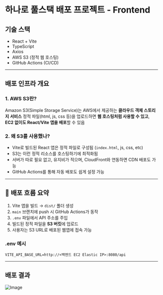 # 하나로 풀스택 배포 프로젝트 - Frontend

## 기술 스택

- React + Vite
- TypeScript
- Axios
- AWS S3 (정적 웹 호스팅)
- GitHub Actions (CI/CD)

---

## 배포 인프라 개요

### 1. AWS S3란?

Amazon S3(Simple Storage Service)는 AWS에서 제공하는 **클라우드 객체 스토리지 서비스**
정적 파일(html, js, css 등)을 업로드하면 **웹 호스팅처럼 사용할 수 있고**,  
**EC2 없이도 React/Vite 앱을 배포**할 수 있음

### 2. 왜 S3를 사용했나?

- Vite로 빌드된 React 앱은 정적 파일로 구성됨 (`index.html`, js, css, etc)
- S3는 이런 정적 리소스를 호스팅하기에 최적화됨
- 서버가 따로 필요 없고, 유지비가 적으며, CloudFront와 연동하면 CDN 배포도 가능
- GitHub Actions를 통해 자동 배포도 쉽게 설정 가능

---

## 🚀 배포 흐름 요약

1. Vite 앱을 빌드 → `dist/` 폴더 생성
2. `main` 브랜치에 push 시 GitHub Actions가 동작
3. `.env` 파일에서 API 주소를 주입
4. 빌드된 정적 파일을 **S3 버킷**에 업로드
5. 사용자는 S3 URL로 배포된 웹앱에 접속 가능

### .env 예시
```env
VITE_API_BASE_URL=http://<백엔드 EC2 Elastic IP>:8080/api
```

---

## 배포 결과
![Image](https://github.com/user-attachments/assets/5deea251-95cc-4f30-9473-a67dc2d511a6)
